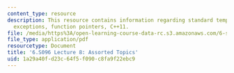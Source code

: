 ```yaml
---
content_type: resource
description: This resource contains information regarding standard template library,
  exceptions, function pointers, C++11.
file: /media/https%3A/open-learning-course-data-rc.s3.amazonaws.com/6-s096-introduction-to-c-and-c-january-iap-2013/1a29a40fd23c64f5f090c8fa9f22ebc9_MIT6_S096_IAP13_lec8.pdf
file_type: application/pdf
resourcetype: Document
title: '6.S096 Lecture 8: Assorted Topics'
uid: 1a29a40f-d23c-64f5-f090-c8fa9f22ebc9
---
```

